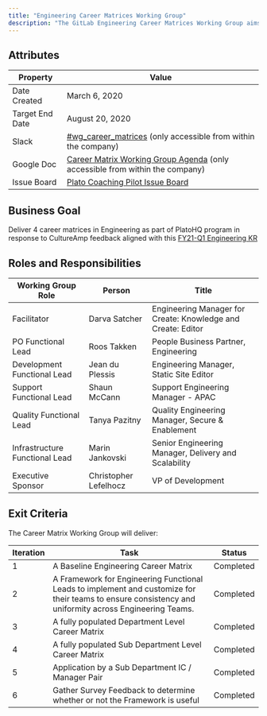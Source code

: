 ```yaml
---
title: "Engineering Career Matrices Working Group"
description: "The GitLab Engineering Career Matrices Working Group aims to deliver 4 career matrices in Engineering as part of PlatoHQ program in response to CultureAmp feedback"
---
```


## Attributes
 
| Property        | Value           |
|-----------------|-----------------|
| Date Created    | March 6, 2020   |
| Target End Date | August 20, 2020  |
| Slack           | [#wg_career_matrices]() (only accessible from within the company) |
| Google Doc      | [Career Matrix Working Group Agenda](https://docs.google.com/document/d/1gTAXEdNXNiFGcXuKS5seGrz2GLbeftv56fT9NvIEZmg/edit?usp=sharing) (only accessible from within the company) |
| Issue Board     | [Plato Coaching Pilot Issue Board](https://gitlab.com/gitlab-com/www-gitlab-com/-/boards/1623791)|

## Business Goal

Deliver 4 career matrices in Engineering as part of PlatoHQ program in response to CultureAmp feedback aligned with this [FY21-Q1 Engineering KR](https://gitlab.com/gitlab-com/www-gitlab-com/issues/6374)

## Roles and Responsibilities

| Working Group Role              | Person                | Title                                                        |
|---------------------------------|-----------------------|--------------------------------------------------------------|
| Facilitator                     | Darva Satcher         | Engineering Manager for Create: Knowledge and Create: Editor |
| PO Functional Lead              | Roos Takken           | People Business Partner, Engineering                         |
| Development Functional Lead     | Jean du Plessis       | Engineering Manager, Static Site Editor                      |
| Support Functional Lead         | Shaun McCann          | Support Engineering Manager - APAC                           |
| Quality Functional Lead         | Tanya Pazitny         | Quality Engineering Manager, Secure & Enablement             |
| Infrastructure Functional Lead  | Marin Jankovski       | Senior Engineering Manager, Delivery and Scalability         |
| Executive Sponsor               | Christopher Lefelhocz | VP of Development                               |

## Exit Criteria

The Career Matrix Working Group will deliver:

| Iteration | Task | Status |
| ------ | ------ |  ------ |
| 1 | A Baseline Engineering Career Matrix | Completed  |
| 2 | A Framework for Engineering Functional Leads to implement and customize for their teams to ensure consistency and uniformity across Engineering Teams. | Completed  |
| 3 | A fully populated Department Level Career Matrix | Completed  |
| 4 | A fully populated Sub Department Level Career Matrix | Completed  |
| 5 | Application by a Sub Department IC / Manager Pair  | Completed  |
| 6 | Gather Survey Feedback to determine whether or not the Framework is useful  | Completed |

